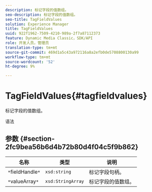 ```yaml
---
description: 标记字段的值数组。
seo-description: 标记字段的值数组。
seo-title: TagFieldValues
solution: Experience Manager
title: TagFieldValues
uuid: 922f1962-7509-4210-989a-2f7a87112373
feature: Dynamic Media Classic，SDK/API
role: 开发人员，管理员
translation-type: tm+mt
source-git-commit: 469d1a5c43a972116a8a2efb0de5708800130a99
workflow-type: tm+mt
source-wordcount: '52'
ht-degree: 9%

---
```



# TagFieldValues{#tagfieldvalues}

标记字段的值数组。

语法

## 参数 {#section-2fc9bea56b6d4b72b80d4f04c5f9b862}

| 名称 | 类型 | 说明 |
|---|---|---|
| `*`fieldHandle`*` | `xsd:string` | 标记字段句柄。 |
| `*`valueArray`*` | `xsd:StringArray` | 标记字段的值数组。 |

